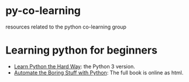 # py-co-learning

resources related to the python co-learning group

# Learning python for beginners

- [Learn Python the Hard Way](https://learnpythonthehardway.org/python3/): the Python 3 version.
- [Automate the Boring Stuff with Python](https://automatetheboringstuff.com/): The full book is online as html.
